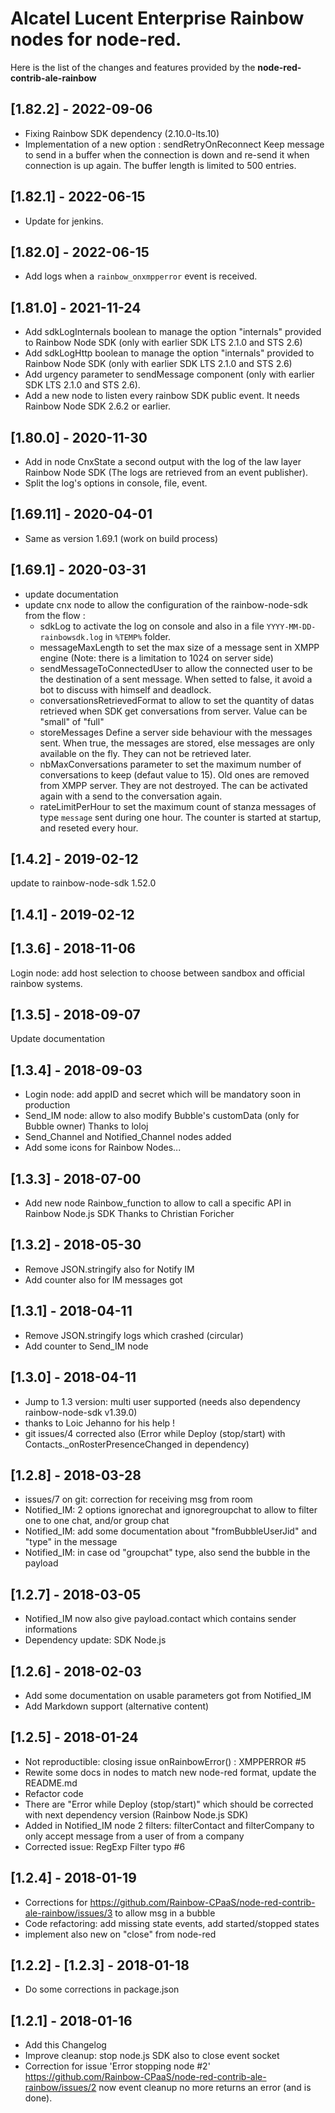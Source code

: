 # Alcatel Lucent Enterprise Rainbow nodes for node-red.

Here is the list of the changes and features provided by the **node-red-contrib-ale-rainbow**

## [1.82.2] - 2022-09-06

- Fixing Rainbow SDK dependency (2.10.0-lts.10)
- Implementation of a new option : sendRetryOnReconnect
  Keep message to send in a buffer when the connection is down and re-send it when connection is up again.
  The buffer length is limited to 500 entries.

## [1.82.1] - 2022-06-15

- Update for jenkins.

## [1.82.0] - 2022-06-15

- Add logs when a `rainbow_onxmpperror` event is received.

## [1.81.0] - 2021-11-24

- Add sdkLogInternals boolean to manage the option "internals" provided to Rainbow Node SDK (only with earlier SDK LTS
  2.1.0 and STS 2.6)
- Add sdkLogHttp boolean to manage the option "internals" provided to Rainbow Node SDK (only with earlier SDK LTS 2.1.0
  and STS 2.6)
- Add urgency parameter to sendMessage component (only with earlier SDK LTS 2.1.0 and STS 2.6).
- Add a new node to listen every rainbow SDK public event. It needs Rainbow Node SDK 2.6.2 or earlier.

## [1.80.0] - 2020-11-30

- Add in node CnxState a second output with the log of the law layer Rainbow Node SDK (The logs are retrieved from an
  event publisher).
- Split the log's options in console, file, event.

## [1.69.11] - 2020-04-01

- Same as version 1.69.1 (work on build process)

## [1.69.1] - 2020-03-31

- update documentation
- update cnx node to allow the configuration of the rainbow-node-sdk from the flow :
    * sdkLog to activate the log on console and also in a file `YYYY-MM-DD-rainbowsdk.log` in `%TEMP%` folder.
    * messageMaxLength to set the max size of a message sent in XMPP engine (Note: there is a limitation to 1024 on
      server side)
    * sendMessageToConnectedUser to allow the connected user to be the destination of a sent message. When setted to
      false, it avoid a bot to discuss with himself and deadlock.
    * conversationsRetrievedFormat to allow to set the quantity of datas retrieved when SDK get conversations from
      server. Value can be "small" of "full"
    * storeMessages Define a server side behaviour with the messages sent. When true, the messages are stored, else
      messages are only available on the fly. They can not be retrieved later.
    * nbMaxConversations parameter to set the maximum number of conversations to keep (defaut value to 15). Old ones are
      removed from XMPP server. They are not destroyed. The can be activated again with a send to the conversation
      again.
    * rateLimitPerHour to set the maximum count of stanza messages of type `message` sent during one hour. The counter
      is started at startup, and reseted every hour.

## [1.4.2] - 2019-02-12

update to rainbow-node-sdk 1.52.0

## [1.4.1] - 2019-02-12

## [1.3.6] - 2018-11-06

Login node: add host selection to choose between sandbox and official rainbow systems.

## [1.3.5] - 2018-09-07

Update documentation

## [1.3.4] - 2018-09-03

- Login node: add appID and secret which will be mandatory soon in production
- Send_IM node: allow to also modify Bubble's customData (only for Bubble owner)
  Thanks to loloj
- Send_Channel and Notified_Channel nodes added
- Add some icons for Rainbow Nodes...

## [1.3.3] - 2018-07-00

- Add new node Rainbow_function to allow to call a specific API in Rainbow Node.js SDK
  Thanks to Christian Foricher

## [1.3.2] - 2018-05-30

- Remove JSON.stringify also for Notify IM
- Add counter also for IM messages got

## [1.3.1] - 2018-04-11

- Remove JSON.stringify logs which crashed (circular)
- Add counter to Send_IM node

## [1.3.0] - 2018-04-11

- Jump to 1.3 version: multi user supported (needs also dependency rainbow-node-sdk v1.39.0)
- thanks to Loic Jehanno for his help !
- git issues/4 corrected also (Error while Deploy (stop/start) with Contacts._onRosterPresenceChanged in dependency)

## [1.2.8] - 2018-03-28

- issues/7 on git: correction for receiving msg from room
- Notified_IM: 2 options ignorechat and ignoregroupchat to allow to filter one to one chat, and/or group chat
- Notified_IM: add some documentation about "fromBubbleUserJid" and "type" in the message
- Notified_IM: in case od "groupchat" type, also send the bubble in the payload

## [1.2.7] - 2018-03-05

- Notified_IM now also give payload.contact which contains sender informations
- Dependency update: SDK Node.js

## [1.2.6] - 2018-02-03

- Add some documentation on usable parameters got from Notified_IM
- Add Markdown support (alternative content)

## [1.2.5] - 2018-01-24

- Not reproductible: closing issue onRainbowError() : XMPPERROR #5
- Rewite some docs in nodes to match new node-red format, update the README.md
- Refactor code
- There are "Error while Deploy (stop/start)" which should be corrected with next dependency version (Rainbow Node.js
  SDK)
- Added in Notified_IM node 2 filters: filterContact and filterCompany to only accept message from a user of from a
  company
- Corrected issue: RegExp Filter typo #6

## [1.2.4] - 2018-01-19

- Corrections for https://github.com/Rainbow-CPaaS/node-red-contrib-ale-rainbow/issues/3 to allow msg in a bubble
- Code refactoring: add missing state events, add started/stopped states
- implement also new on "close" from node-red

## [1.2.2] - [1.2.3] - 2018-01-18

- Do some corrections in package.json

## [1.2.1] - 2018-01-16

- Add this Changelog
- Improve cleanup: stop node.js SDK also to close event socket
- Correction for issue 'Error stopping node #2'
  https://github.com/Rainbow-CPaaS/node-red-contrib-ale-rainbow/issues/2
  now event cleanup no more returns an error (and is done).
